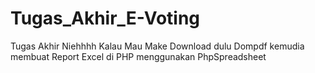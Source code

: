 # Tugas_Akhir_E-Voting
Tugas Akhir Niehhhh
Kalau Mau Make Download dulu Dompdf
kemudia membuat Report Excel di PHP menggunakan PhpSpreadsheet
